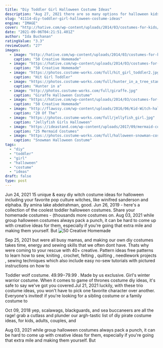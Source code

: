 ```yaml
---
title: "Diy Toddler Girl Halloween Costume Ideas"
description: "Aug 27, 2021 there are so many options for halloween kids' costumes, it's almost impossible to settle on just one cute idea for your little monster. Let's be honest, kids dressed up as animals (baby pandas,"
slug: "41114-diy-toddler-girl-halloween-costume-ideas"
engine: "IMAGE"
cover: "http://hative.com/wp-content/uploads/2014/03/costumes-for-kids/47-little-girl-pocahontas-costume.jpg"
date: "2021-09-06T04:21:51.401Z"
author: "Ida Buchanan"
ratingValue: "3.3"
reviewCount: "27"
images:
  - image: "http://hative.com/wp-content/uploads/2014/03/costumes-for-kids/47-little-girl-pocahontas-costume.jpg"
    caption: "50 Creative Homemade"
  - image: "https://hative.com/wp-content/uploads/2014/03/costumes-for-kids/2-peter-pan-kid-costume-idea.jpg"
    caption: "50 Creative Homemade"
  - image: "https://photos.costume-works.com/full/hit_girl_toddler2.jpg"
    caption: "Hit Girl Toddler"
  - image: "https://photos.costume-works.com/full/hunter_in_a_tree_stand1.jpg"
    caption: "Hunter in a"
  - image: "http://photos.costume-works.com/full/giraffe.jpg"
    caption: "Giraffe Halloween Costume"
  - image: "https://hative.com/wp-content/uploads/2014/03/costumes-for-kids/5-statue-of-liberty-costume.jpg"
    caption: "50 Creative Homemade"
  - image: "http://flawssy.com/wp-content/uploads/2016/06/Kid-Witch-halloween-makeup-idas.jpg"
    caption: "20 Of The"
  - image: "https://photos.costume-works.com/full/jellyfish_girl.jpg"
    caption: "Jellyfish Girls Halloween"
  - image: "https://ideastand.com/wp-content/uploads/2017/09/mermaid-costume-diy/11-mermaid-costume-diy-ideas-tutorials.jpg"
    caption: "25 Mermaid Costumes"
  - image: "https://photos.costume-works.com/full/halloween-snowman-costume.jpg"
    caption: "Snowman Halloween Costume"
tags:
  - "diy"
  - "toddler"
  - "girl"
  - "halloween"
  - "costume"
  - "ideas"
draft: false
type: post
---
```


Jun 24, 2021 15 unique & easy diy witch costume ideas for halloween including your favorite pop culture witches, like winifred sanderson and elphaba. By amina lake abdelrahman, good. Jun 26, 2019 - here's a collection of the coolest toddler halloween costumes. Share your homemade costumes - (thousands more costumes on. Aug 03, 2021 while group halloween costumes always pack a punch, it can be hard to come up with creative ideas for them, especially if you're going that extra mile and making them yourself. But
![50 Creative Homemade](http://hative.com/wp-content/uploads/2014/03/costumes-for-kids/47-little-girl-pocahontas-costume.jpg "50 Creative Homemade")

Sep 25, 2021 but were all busy mamas, and making our own diy costumes takes time, energy and sewing skills that we often dont have. Thats why were coming to your rescue with 40+ creative. Pattern ideas free patterns to learn how to sew, kniting , crochet, felting , quilting , needlework projects , sewing techniques which also include easy no-sew tutorials with pictured instructions on how to
<!--inArticleAds-->

<!--galleryOne-->

Toddler wolf costume. $49.99-$79.99 . Made by us exclusive. Girl's winter warrior costume.  When it comes to game of thrones costume diy ideas, it's safe to say we've got you covered.Jul 21, 2021 luckily, with these trio costume ideas, you won't have to pick one favorite character over another. Everyone's invited! if you're looking for a sibling costume or a family costume to
<!--inArticleAds-->

<!--galleryTwo-->

Oct 09, 2018 yep, scalawags, blackguards, and sea buccaneers are all the rage! grab a cutlass and plunder our argh-tastic list of diy pirate costume ideas, for kids, adults, couples, and
<!--galleryThree-->

Aug 03, 2021 while group halloween costumes always pack a punch, it can be hard to come up with creative ideas for them, especially if you're going that extra mile and making them yourself. But